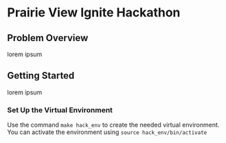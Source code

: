 # Prairie View Ignite Hackathon

## Problem Overview
lorem ipsum

## Getting Started
lorem ipsum

### Set Up the Virtual Environment
Use the command ```make hack_env``` to create the needed virtual environment. You can activate the environment using ```source hack_env/bin/activate```